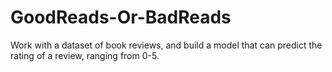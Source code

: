 # GoodReads-Or-BadReads
Work with a dataset of book reviews, and build a model that can predict the rating of a review, ranging from 0-5.
